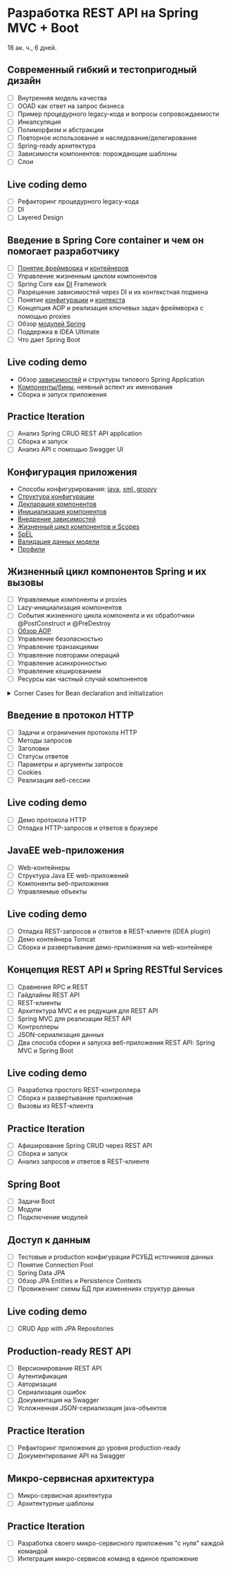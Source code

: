 Разработка REST API на Spring MVC + Boot
========================================
18 ак. ч., 6 дней.


Современный гибкий и тестопригодный дизайн
------------------------------------------
- [ ] Внутренняя модель качества
- [ ] OOAD как ответ на запрос бизнеса
- [ ] Пример процедурного legacy-кода и вопросы сопровождаемости
- [ ] Инкапсуляция
- [ ] Полиморфизм и абстракции
- [ ] Повторное использование и наследование/делегирование 
- [ ] Spring-ready архитектура
- [ ] Зависимости компонентов: порождающие шаблоны
- [ ] Слои

Live coding demo
----------------
- [ ] Рефакторинг процедурного legacy-кода
- [ ] DI
- [ ] Layered Design

Введение в Spring Core container и чем он помогает разработчику
---------------------------------------------------------------
- [ ] [Понятие фреймворка](https://www.programcreek.com/2011/09/what-is-the-difference-between-a-java-library-and-a-framework/) и [контейнеров](https://docs.spring.io/spring/docs/5.0.0.RC3/spring-framework-reference/core.html#beans-basics)
- [ ] Управление жизненным циклом компонентов
- [ ] Spring Core как [DI](https://en.wikipedia.org/wiki/Dependency_injection) Framework
- [ ] Разрешение зависимостей через DI и их контекстная подмена
- [ ] Понятие [конфигурации](https://www.tutorialspoint.com/spring/spring_java_based_configuration.htm) и [контекста](https://spring.io/understanding/application-context)
- [ ] Концепция AOP и реализация ключевых задач фреймворка с помощью proxies
- [ ] Обзор [модулей Spring](https://docs.spring.io/spring/docs/5.0.0.RC3/spring-framework-reference/overview.html)
- [ ] Поддержка в IDEA Ultimate
- [ ] Что дает Spring Boot

Live coding demo
----------------
- Обзор [зависимостей](https://docs.spring.io/spring/docs/5.0.0.RC3/spring-framework-reference/overview.html#dependency-management) и структуры типового Spring Application
- [Компоненты/бины](https://docs.spring.io/spring/docs/5.0.0.RC3/spring-framework-reference/core.html#beans-basics), неявный аспект их именования
- Сборка и запуск приложения

Practice Iteration
------------------
- [ ] Анализ Spring CRUD REST API application
- [ ] Сборка и запуск
- [ ] Анализ API с помощью Swagger UI

Конфигурация приложения
-----------------------
- Способы конфигурирования: [java](https://docs.spring.io/spring/docs/5.0.0.RC3/spring-framework-reference/core.html#beans-annotation-config), [xml, groovy](https://docs.spring.io/spring/docs/5.0.0.RC3/spring-framework-reference/core.html#beans-basics)
- [Структура конфигурации](https://docs.spring.io/spring/docs/5.0.0.RC3/spring-framework-reference/core.html#beans-basics)
- [Декларация компонентов](https://docs.spring.io/spring-framework/docs/current/spring-framework-reference/core.html#beans-definition)
- [Инициализация компонентов](https://docs.spring.io/spring-framework/docs/current/spring-framework-reference/core.html#beans-factory-class)
- [Внедрение зависимостей](https://docs.spring.io/spring/docs/5.0.0.RC3/spring-framework-reference/core.html#beans-dependencies)
- [Жизненный цикл компонентов и Scopes](https://docs.spring.io/spring/docs/5.0.0.RC3/spring-framework-reference/core.html#beans-factory-scopes)
- [SpEL](https://docs.spring.io/spring-framework/docs/current/spring-framework-reference/core.html#expressions)
- [Валидация данных модели](https://docs.spring.io/spring-framework/docs/current/spring-framework-reference/core.html#validation-beanvalidation-overview)
- [Профили](https://docs.spring.io/spring-framework/docs/current/spring-framework-reference/core.html#beans-definition-profiles)

Жизненный цикл компонентов Spring и их вызовы
---------------------------------------------
- [ ] Управляемые компоненты и proxies
- [ ] Lazy-инициализация компонентов
- [ ] События жизненного цикла компонента и их обработчики @PostConstruct и @PreDestroy
- [ ] [Обзор AOP](https://docs.spring.io/spring-framework/docs/current/spring-framework-reference/core.html#aop)
- [ ] Управление безопасностью
- [ ] Управление транзакциями
- [ ] Управление повторами операций
- [ ] Управление асинхронностью
- [ ] Управление кешированием
- [ ] Ресурсы как частный случай компонентов

<details>
<summary>Corner Cases for Bean declaration and initialization</summary>

Type Switching anti-pattern
---------------------------
- [ ] @Primary
- [ ] @Qualifier("id")

Declaration
-----------
- [ ] Два бина с одинаковым id в одной секции beans – ошибка инициалиазации контекста
- [ ] Два бина с одинаковым id в разных секциях beans (два xml или профили в одном xml): последний заданный overrides первый
- [ ] Бин, заданный в xml без id, ищется только по типу
- [ ] Бин, заданный в xml без id, не инъектируется @Autowired. Надо ref в xml
- [ ] Бин, заданный как @Component, автоматом получает id. @Component("newId") _переопределяет_ дефолтный id
- [ ] Бин с дублирующимся id, определенный в xml, overrides бин, заданный как @Component
- [ ] Бин с дублирующимся id, определенный в @Configuration, overrides бин, заданный как @Component
- [ ] Бин с дублирующимся id, определенный в @Configuration и xml – берется из xml, skipping определение из @Configuration
- [ ] Бин с дублирующимся id, определенный в @Configuration, xml и как @Component – берется из xml, skipping определение из @Configuration

Initialization
--------------
- [ ] Eager service1 depending on eager service2
```
23:25:10.331 [main] DEBUG org.springframework.beans.factory.support.DefaultListableBeanFactory - Creating shared instance of singleton bean 'service1'
23:25:10.346 [main] DEBUG org.springframework.beans.factory.support.DefaultListableBeanFactory - Creating shared instance of singleton bean 'service2'
......context loaded and prepared......
Getting service1
Got service1
Result of service1's operation call: 84
```

- [ ] Lazy service1 depending on eager service2
```
23:26:00.941 [main] DEBUG org.springframework.beans.factory.support.DefaultListableBeanFactory - Creating shared instance of singleton bean 'service2'
......context loaded and prepared......
Getting service1
23:26:00.966 [main] DEBUG org.springframework.beans.factory.support.DefaultListableBeanFactory - Creating shared instance of singleton bean 'service1'
Got service1
Result of service1's operation call: 84
```

- [ ] Eager service1 depending on lazy service2
```
23:26:51.508 [main] DEBUG org.springframework.beans.factory.support.DefaultListableBeanFactory - Creating shared instance of singleton bean 'service1'
23:26:51.524 [main] DEBUG org.springframework.beans.factory.support.DefaultListableBeanFactory - Creating shared instance of singleton bean 'service2'
......context loaded and prepared......
Getting service1
Got service1
Result of service1's operation call: 84
```

- [ ] Lazy service1 depending on lazy service2
```
......context loaded and prepared......
Getting service1
23:27:41.133 [main] DEBUG org.springframework.beans.factory.support.DefaultListableBeanFactory - Creating shared instance of singleton bean 'service1'
23:27:41.146 [main] DEBUG org.springframework.beans.factory.support.DefaultListableBeanFactory - Creating shared instance of singleton bean 'service2'
Got service1
Result of service1's operation call: 84
```

Scopes
------
- [ ] Singleton service1 depending on singleton service2
```
23:45:54.740 [main] DEBUG org.springframework.beans.factory.support.DefaultListableBeanFactory - Creating shared instance of singleton bean 'service1'
S1 object constructor
23:45:54.773 [main] DEBUG org.springframework.beans.factory.support.DefaultListableBeanFactory - Creating shared instance of singleton bean 'service2'
S2 object constructor
......context loaded and prepared......
Getting service1
Got service1
Result of service1's operation call: 84
Result of service1's operation call: 84
Getting service1
Got service1
Result of service1's operation call: 84
Result of service1's operation call: 84
```

- [ ] Singleton service1 depending on prototype service2
```
S1 object constructor
S2 object constructor
......context loaded and prepared......
Getting service1
Got service1
Result of service1's operation call: 84
Result of service1's operation call: 84
Getting service1
Got service1
Result of service1's operation call: 84
Result of service1's operation call: 84
```

- [ ] Prototype service1 depending on singleton service2
```
23:47:43.826 [main] DEBUG org.springframework.beans.factory.support.DefaultListableBeanFactory - Creating shared instance of singleton bean 'service2'
S2 object constructor
......context loaded and prepared......
Getting service1
S1 object constructor
Got service1
Result of service1's operation call: 84
Result of service1's operation call: 84
Getting service1
S1 object constructor
Got service1
Result of service1's operation call: 84
Result of service1's operation call: 84
```

- [ ] Prototype service1 depending on Prototype service2
```
......context loaded and prepared......
Getting service1
S1 object constructor
S2 object constructor
Got service1
Result of service1's operation call: 84
Result of service1's operation call: 84
Getting service1
S1 object constructor
S2 object constructor
Got service1
Result of service1's operation call: 84
Result of service1's operation call: 84
```
</details>

Введение в протокол HTTP
------------------------
- [ ] Задачи и ограничения протокола HTTP
- [ ] Методы запросов
- [ ] Заголовки
- [ ] Статусы ответов
- [ ] Параметры и аргументы запросов
- [ ] Cookies
- [ ] Реализация веб-сессии

Live coding demo
----------------
- [ ] Демо протокола HTTP
- [ ] Отладка HTTP-запросов и ответов в браузере

JavaEE web-приложения
---------------------
- [ ] Web-контейнеры
- [ ] Структура Java EE web-приложений
- [ ] Компоненты веб-приложения
- [ ] Управляемые объекты

Live coding demo
----------------
- [ ] Отладка REST-запросов и ответов в REST-клиенте (IDEA plugin)
- [ ] Демо контейнера Tomcat
- [ ] Сборка и развертывание демо-приложения на web-контейнере

Концепция REST API и Spring RESTful Services
--------------------------------------------
- [ ] Сравнение RPC и REST
- [ ] Гайдлайны REST API
- [ ] REST-клиенты
- [ ] Архитектура MVC и ее редукция для REST API
- [ ] Spring MVC для реализации REST API
- [ ] Контроллеры
- [ ] JSON-сериализация данных
- [ ] Два способа сборки и запуска веб-приложения REST API: Spring MVC и Spring Boot

Live coding demo
----------------
- [ ] Разработка простого REST-контроллера
- [ ] Сборка и развертывание приложения
- [ ] Вызовы из REST-клиента

Practice Iteration
------------------
- [ ] Афиширование Spring CRUD через REST API
- [ ] Сборка и запуск
- [ ] Анализ запросов и ответов в REST-клиенте

Spring Boot
-----------
- [ ] Задачи Boot
- [ ] Модули
- [ ] Подключение модулей

Доступ к данным
---------------
- [ ] Тестовые и production конфигурации РСУБД источников данных
- [ ] Понятие Connection Pool
- [ ] Spring Data JPA
- [ ] Обзор JPA Entities и Persistence Contexts
- [ ] Провиженинг схемы БД при изменениях структур данных

Live coding demo
----------------
- [ ] CRUD App with JPA Repositories

Production-ready REST API
-------------------------
- [ ] Версионирование REST API
- [ ] Аутентификация
- [ ] Авторизация
- [ ] Cериализация ошибок
- [ ] Документация на Swagger
- [ ] Усложненная JSON-сериализация java-объектов

Practice Iteration
------------------
- [ ] Рефакторинг приложения до уровня production-ready
- [ ] Документирование API на Swagger

Микро-сервисная архитектура
---------------------------
- [ ] Микро-сервисная архитектура
- [ ] Архитектурные шаблоны

Practice Iteration
------------------
- [ ] Разработка своего микро-сервисного приложения "с нуля" каждой командой
- [ ] Интеграция микро-сервисов команд в единое приложение
